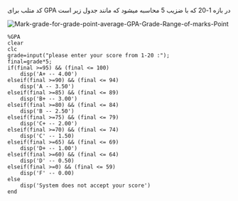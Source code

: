 

کد متلب برای GPA در بازه 1-20 که با ضزیب 5 محاسبه میشود که مانند جدول زیر است

![Mark-grade-for-grade-point-average-GPA-Grade-Range-of-marks-Point](https://user-images.githubusercontent.com/94211519/156819936-85999806-9381-4700-95b6-3f43cbec48eb.png)


```
%GPA
clear
clc
grade=input("please enter your score from 1-20 :");
final=grade*5;
if(final >=95) && (final <= 100)
    disp('A+ -- 4.00')
elseif(final >=90) && (final <= 94)
    disp('A -- 3.50')
elseif(final >=85) && (final <= 89)
    disp('B+ -- 3.00')
elseif(final >=80) && (final <= 84)
    disp('B -- 2.50')
elseif(final >=75) && (final <= 79)
    disp('C+ -- 2.00')
elseif(final >=70) && (final <= 74)
    disp('C' -- 1.50)
elseif(final >=65) && (final <= 69)
    disp('D+ -- 1.00')
elseif(final >=60) && (final <= 64)
    disp('D' -- 0.50)
elseif(final >=0) && (final <= 59)
    disp('F' -- 0.00)
else
    disp('System does not accept your score')
end
```

